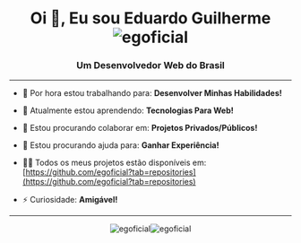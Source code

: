 <h1 align="center">Oi 👋, Eu sou Eduardo Guilherme <img src="https://komarev.com/ghpvc/?username=egoficial&label=Visitantes&color=000000&style=flat" alt="egoficial" /></h1>
<h3 align="center" text-align="center">Um Desenvolvedor Web do Brasil</h3>

---

- 🔭 Por hora estou trabalhando para: **Desenvolver Minhas Habilidades!**

- 🌱 Atualmente estou aprendendo: **Tecnologias Para Web!**

- 👯 Estou procurando colaborar em: **Projetos Privados/Públicos!**

- 🤝 Estou procurando ajuda para: **Ganhar Experiência!**

- 👨‍💻 Todos os meus projetos estão disponíveis em: [https://github.com/egoficial?tab=repositories](https://github.com/egoficial?tab=repositories)

- ⚡ Curiosidade: **Amigável!**

---

<div style="display: flex; align-items: center; justify-content: center;">
  <img src="https://github-readme-stats.vercel.app/api/top-langs?username=egoficial&show_icons=true&theme=dark&locale=pt-br&layout=compact" alt="egoficial" />
  <img src="https://github-readme-stats.vercel.app/api?username=egoficial&show_icons=true&theme=dark&locale=pt-br" alt="egoficial" />
</div>

